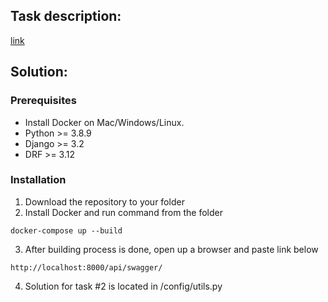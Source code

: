 ## Task description:
[link](https://docs.google.com/document/d/1WMzjNPGjkF8iJRoLIKkqOzJ7EH7mopXUO2JuHgaE6Jw/edit)
## Solution:
### Prerequisites
* Install Docker on Mac/Windows/Linux.
* Python >= 3.8.9
* Django >= 3.2
* DRF >= 3.12
### Installation
1. Download the repository to your folder
2. Install Docker and run command from the folder
```shell
docker-compose up --build
```
3. After building process is done, open up a browser and paste link below
```shell
http://localhost:8000/api/swagger/
```
4. Solution for task #2 is located in /config/utils.py
